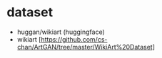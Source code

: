 # dataset
- huggan/wikiart (huggingface)
- wikiart
[https://github.com/cs-chan/ArtGAN/tree/master/WikiArt%20Dataset]